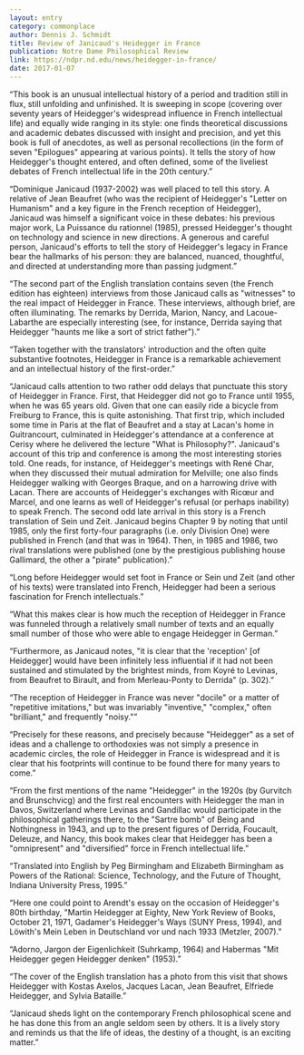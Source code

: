```yaml
---
layout: entry
category: commonplace
author: Dennis J. Schmidt
title: Review of Janicaud's Heidegger in France
publication: Notre Dame Philosophical Review
link: https://ndpr.nd.edu/news/heidegger-in-france/
date: 2017-01-07
---
```


“This book is an unusual intellectual history of a period and tradition still in flux, still unfolding and unfinished. It is sweeping in scope (covering over seventy years of Heidegger's widespread influence in French intellectual life) and equally wide ranging in its style: one finds theoretical discussions and academic debates discussed with insight and precision, and yet this book is full of anecdotes, as well as personal recollections (in the form of seven "Epilogues" appearing at various points). It tells the story of how Heidegger's thought entered, and often defined, some of the liveliest debates of French intellectual life in the 20th century.”

“Dominique Janicaud (1937-2002) was well placed to tell this story. A relative of Jean Beaufret (who was the recipient of Heidegger's "Letter on Humanism" and a key figure in the French reception of Heidegger), Janicaud was himself a significant voice in these debates: his previous major work, La Puissance du rationnel (1985), pressed Heidegger's thought on technology and science in new directions. A generous and careful person, Janicaud's efforts to tell the story of Heidegger's legacy in France bear the hallmarks of his person: they are balanced, nuanced, thoughtful, and directed at understanding more than passing judgment.”

“The second part of the English translation contains seven (the French edition has eighteen) interviews from those Janicaud calls as "witnesses" to the real impact of Heidegger in France. These interviews, although brief, are often illuminating. The remarks by Derrida, Marion, Nancy, and Lacoue-Labarthe are especially interesting (see, for instance, Derrida saying that Heidegger "haunts me like a sort of strict father").”

“Taken together with the translators' introduction and the often quite substantive footnotes, Heidegger in France is a remarkable achievement and an intellectual history of the first-order.”

“Janicaud calls attention to two rather odd delays that punctuate this story of Heidegger in France. First, that Heidegger did not go to France until 1955, when he was 65 years old. Given that one can easily ride a bicycle from Freiburg to France, this is quite astonishing. That first trip, which included some time in Paris at the flat of Beaufret and a stay at Lacan's home in Guitrancourt, culminated in Heidegger's attendance at a conference at Cerisy where he delivered the lecture "What is Philosophy?". Janicaud's account of this trip and conference is among the most interesting stories told. One reads, for instance, of Heidegger's meetings with René Char, when they discussed their mutual admiration for Melville; one also finds Heidegger walking with Georges Braque, and on a harrowing drive with Lacan. There are accounts of Heidegger's exchanges with Ricœur and Marcel, and one learns as well of Heidegger's refusal (or perhaps inability) to speak French. The second odd late arrival in this story is a French translation of Sein und Zeit. Janicaud begins Chapter 9 by noting that until 1985, only the first forty-four paragraphs (i.e. only Division One) were published in French (and that was in 1964). Then, in 1985 and 1986, two rival translations were published (one by the prestigious publishing house Gallimard, the other a "pirate" publication).”

“Long before Heidegger would set foot in France or Sein und Zeit (and other of his texts) were translated into French, Heidegger had been a serious fascination for French intellectuals.”

“What this makes clear is how much the reception of Heidegger in France was funneled through a relatively small number of texts and an equally small number of those who were able to engage Heidegger in German.”

“Furthermore, as Janicaud notes, "it is clear that the 'reception' [of Heidegger] would have been infinitely less influential if it had not been sustained and stimulated by the brightest minds, from Koyré to Levinas, from Beaufret to Birault, and from Merleau-Ponty to Derrida" (p. 302).”

“The reception of Heidegger in France was never "docile" or a matter of "repetitive imitations," but was invariably "inventive," "complex," often "brilliant," and frequently "noisy."”

“Precisely for these reasons, and precisely because "Heidegger" as a set of ideas and a challenge to orthodoxies was not simply a presence in academic circles, the role of Heidegger in France is widespread and it is clear that his footprints will continue to be found there for many years to come.”

“From the first mentions of the name "Heidegger" in the 1920s (by Gurvitch and Brunschvicg) and the first real encounters with Heidegger the man in Davos, Switzerland where Levinas and Gandillac would participate in the philosophical gatherings there, to the "Sartre bomb" of Being and Nothingness in 1943, and up to the present figures of Derrida, Foucault, Deleuze, and Nancy, this book makes clear that Heidegger has been a "omnipresent" and "diversified" force in French intellectual life.”

“Translated into English by Peg Birmingham and Elizabeth Birmingham as Powers of the Rational: Science, Technology, and the Future of Thought, Indiana University Press, 1995.”

“Here one could point to Arendt's essay on the occasion of Heidegger's 80th birthday, "Martin Heidegger at Eighty, New York Review of Books, October 21, 1971, Gadamer's Heidegger's Ways (SUNY Press, 1994), and Löwith's Mein Leben in Deutschland vor und nach 1933 (Metzler, 2007).”

“Adorno, Jargon der Eigenlichkeit (Suhrkamp, 1964) and Habermas "Mit Heidegger gegen Heidegger denken" (1953).”

“The cover of the English translation has a photo from this visit that shows Heidegger with Kostas Axelos, Jacques Lacan, Jean Beaufret, Elfriede Heidegger, and Sylvia Bataille.”

“Janicaud sheds light on the contemporary French philosophical scene and he has done this from an angle seldom seen by others. It is a lively story and reminds us that the life of ideas, the destiny of a thought, is an exciting matter.”

